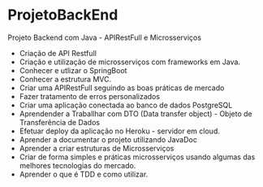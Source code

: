 # ProjetoBackEnd
Projeto Backend com Java - APIRestFull e Microsserviços
* Criação de API Restfull
* Criação e utilização de microsserviços com frameworks em Java.
* Conhecer e utlizar o SpringBoot
* Conhecer a estrutura MVC.
* Criar uma APIRestFull seguindo as boas práticas de mercado
* Fazer tratamento de erros personalizados
* Criar uma aplicação conectada ao banco de dados PostgreSQL
* Aprendender a Traballhar com DTO (Data transfer object) - Objeto de Transferência de Dados
* Efetuar deploy da aplicação no Heroku - servidor em cloud.
* Aprender a documentar o projeto utilizando JavaDoc
* Aprender a criar estruturas de Microsserviços
* Criar de forma simples e práticas microsserviços usando algumas das melhores tecnologias do mercado.
* Aprender o que é TDD e como utilizar.
